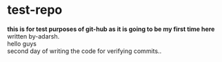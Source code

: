 # test-repo
<b>this is for test purposes of git-hub as it is going to be my first time here</b>
<br>
written by-adarsh.<br>
hello guys
<br>
second day of writing the code for verifying commits..